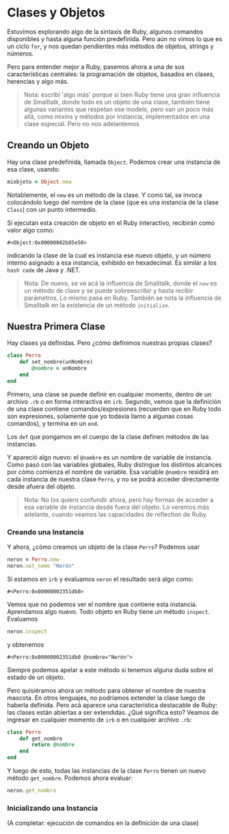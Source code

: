 # Clases y Objetos

Estuvimos explorando algo de la sintaxis de Ruby, algunos comandos disponibles
y hasta alguna función predefinida. Pero aún no vimos lo que es un ciclo
`for`, y nos quedan pendientes más métodos de objetos, strings y números.

Pero para entender mejor a Ruby, pasemos ahora a una de sus características
centrales: la programación de objetos, basados en clases, herencias y algo más.

> Nota: escribí 'algo más' porque si bien Ruby tiene una gran influencia
de Smalltalk, donde todo es un objeto de una clase, también tiene algunas
variantes que respetan ese modelo, pero van un poco más allá, como mixins y
métodos por instancia, implementados en una clase especial. Pero no nos adelantemos

## Creando un Objeto

Hay una clase predefinida, llamada `Object`. Podemos crear una instancia
de esa clase, usando:

```ruby
miobjeto = Object.new
```
Notablemente, el `new` es un método de la clase. Y como tal, se invoca
colocándolo luego del nombre de la clase (que es una instancia de la clase `Class`)
con un punto intermedio.

Si ejecutan esta creación de objeto en el Ruby interactivo, recibirán como
valor algo como:

```
#<Object:0x00000002b85e50>
```

indicando la clase de la cual es instancia ese nuevo objeto, y un número interno
asignado a esa instancia, exhibido en hexadecimal. Es similar a los `hash code`
de Java y .NET.

> Nota: De nuevo, se ve acá la influencia de Smalltalk, donde el `new` es
un método de clase y se puede sobreescribir y hasta recibir parámetros. Lo
mismo pasa en Ruby. También se nota la influencia de Smalltalk en la existencia
de un método `initialize`.

## Nuestra Primera Clase

Hay clases ya definidas. Pero ¿cómo definimos nuestras propias clases?

```ruby
class Perro
    def set_nombre(unNombre)
        @nombre = unNombre
    end
end
```

Primero, una clase se puede definir en cualquier momento, dentro de un
archivo `.rb` o en forma interactiva en `irb`. Segundo, vemos que la definición
de una clase contiene comandos/expresiones (recuerden que en Ruby todo son
expresiones, solamente que yo todavía llamo a algunas cosas comandos), y
termina en un `end`.

Los `def` que pongamos en el cuerpo de la clase definen métodos de las instancias.

Y apareció algo nuevo: el `@nombre` es un nombre de variable de instancia. Como
pasó con las variables globales, Ruby distingue los distintos alcances por cómo
comienza el nombre de variable. Esa variable `@nombre` residirá en cada
instancia de nuestra clase `Perro`, y no se podrá acceder directamente desde
afuera del objeto.

> Nota: No los quiero confundir ahora, pero hay formas de acceder a esa variable
de instancia desde fuera del objeto. Lo veremos más adelante, cuando veamos las
capacidades de reflection de Ruby.

### Creando una Instancia

Y ahora, ¿cómo creamos un objeto de la clase `Perro`? Podemos usar

```ruby
neron = Perro.new
neron.set_name "Nerón"
```
Si estamos en `irb` y evaluamos `neron` el resultado será algo como:
```
#<Perro:0x00000002351db0>
```
Vemos que no podemos ver el nombre que contiene esta instancia. Aprendamos algo nuevo. Todo objeto
en Ruby tiene un método `inspect`. Evaluamos
```ruby
neron.inspect
```
y obtenemos
```
#<Perro:0x00000002351db0 @nombre="Nerón">
```
Siempre podemos apelar a este método si tenemos alguna duda sobre el estado de un objeto.

Pero quisiéramos ahora un método para obtener el nombre de nuestra mascota. En otros lenguajes, no podríamos
extender la clase luego de haberla definida. Pero acá aparece una característica destacable de Ruby: las clases
están abiertas a ser extendidas. ¿Qué significa esto? Veamos de ingresar en cualquier momento de `irb` o en cualquier
archivo `.rb`:

```ruby
class Perro
    def get_nombre
        return @nombre
    end
end
```

Y luego de esto, todas las instancias de la clase `Perro` tienen un nuevo método `get_nombre`. Podemos
ahora evaluar:

```ruby
neron.get_nombre
```

### Inicializando una Instancia



(A completar: ejecución de comandos en la definición de una clase)

